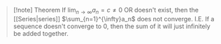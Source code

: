 > [!note] Theorem 
> If $\lim_{n\to\infty}a_{n} = c \neq 0$ OR doesn't exist, then the [[Series|series]] $\sum_{n=1}^{\infty}a_n$ does not converge. I.E. If a sequence doesn't converge to 0, then the sum of it will just infinitely be added together.

